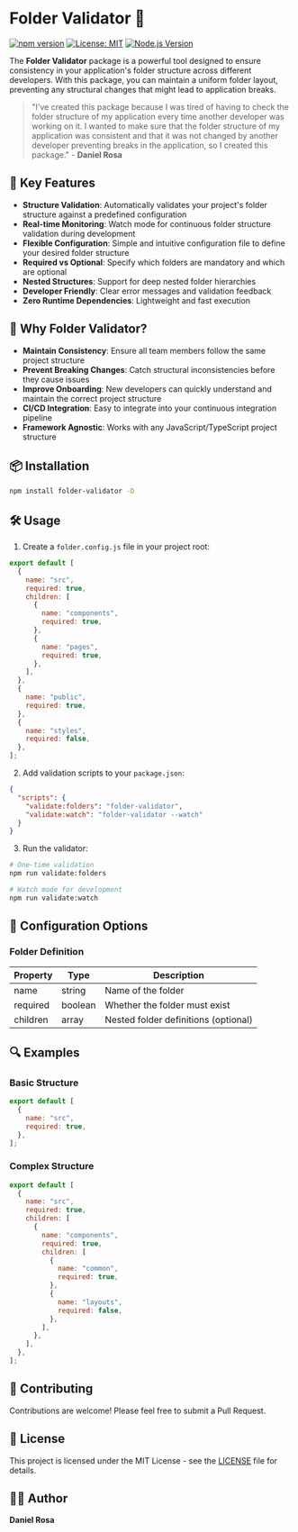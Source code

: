 # Folder Validator 📁

[![npm version](https://badge.fury.io/js/folder-validator.svg)](https://www.npmjs.com/package/folder-validator)
[![License: MIT](https://img.shields.io/badge/License-MIT-yellow.svg)](https://opensource.org/licenses/MIT)
[![Node.js Version](https://img.shields.io/node/v/folder-validator)](https://nodejs.org/)

The **Folder Validator** package is a powerful tool designed to ensure consistency in your application's folder structure across different developers. With this package, you can maintain a uniform folder layout, preventing any structural changes that might lead to application breaks.

> "I've created this package because I was tired of having to check the folder structure of my application every time another developer was working on it. I wanted to make sure that the folder structure of my application was consistent and that it was not changed by another developer preventing breaks in the application, so I created this package." - **Daniel Rosa**

## 🌟 Key Features

- **Structure Validation**: Automatically validates your project's folder structure against a predefined configuration
- **Real-time Monitoring**: Watch mode for continuous folder structure validation during development
- **Flexible Configuration**: Simple and intuitive configuration file to define your desired folder structure
- **Required vs Optional**: Specify which folders are mandatory and which are optional
- **Nested Structures**: Support for deep nested folder hierarchies
- **Developer Friendly**: Clear error messages and validation feedback
- **Zero Runtime Dependencies**: Lightweight and fast execution

## 🚀 Why Folder Validator?

- **Maintain Consistency**: Ensure all team members follow the same project structure
- **Prevent Breaking Changes**: Catch structural inconsistencies before they cause issues
- **Improve Onboarding**: New developers can quickly understand and maintain the correct project structure
- **CI/CD Integration**: Easy to integrate into your continuous integration pipeline
- **Framework Agnostic**: Works with any JavaScript/TypeScript project structure

## 📦 Installation

```bash
npm install folder-validator -D
```

## 🛠️ Usage

1. Create a `folder.config.js` file in your project root:

```javascript
export default [
  {
    name: "src",
    required: true,
    children: [
      {
        name: "components",
        required: true,
      },
      {
        name: "pages",
        required: true,
      },
    ],
  },
  {
    name: "public",
    required: true,
  },
  {
    name: "styles",
    required: false,
  },
];
```

2. Add validation scripts to your `package.json`:

```json
{
  "scripts": {
    "validate:folders": "folder-validator",
    "validate:watch": "folder-validator --watch"
  }
}
```

3. Run the validator:

```bash
# One-time validation
npm run validate:folders

# Watch mode for development
npm run validate:watch
```

## 📖 Configuration Options

### Folder Definition

| Property | Type    | Description                          |
| -------- | ------- | ------------------------------------ |
| name     | string  | Name of the folder                   |
| required | boolean | Whether the folder must exist        |
| children | array   | Nested folder definitions (optional) |

## 🔍 Examples

### Basic Structure

```javascript
export default [
  {
    name: "src",
    required: true,
  },
];
```

### Complex Structure

```javascript
export default [
  {
    name: "src",
    required: true,
    children: [
      {
        name: "components",
        required: true,
        children: [
          {
            name: "common",
            required: true,
          },
          {
            name: "layouts",
            required: false,
          },
        ],
      },
    ],
  },
];
```

## 🤝 Contributing

Contributions are welcome! Please feel free to submit a Pull Request.

## 📄 License

This project is licensed under the MIT License - see the [LICENSE](LICENSE) file for details.

## 👨‍💻 Author

**Daniel Rosa**
